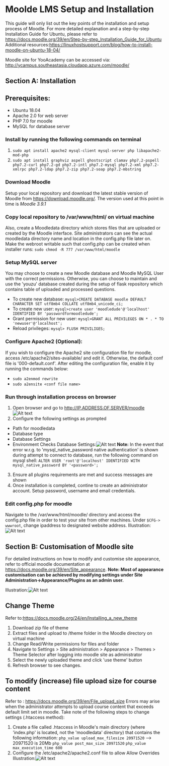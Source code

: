 # Moolde LMS Setup and Installation
This guide will only list out the key points of the installation and setup process of Moodle.
For more detailed explanation and a step-by-step Installation Guide for Ubuntu, please refer to https://docs.moodle.org/39/en/Step-by-step_Installation_Guide_for_Ubuntu 
Additional resources:https://linuxhostsupport.com/blog/how-to-install-moodle-on-ubuntu-18-04/

Moodle site for YooAcademy can be accessed via: http://ycampus.southeastasia.cloudapp.azure.com/moodle/
## Section A: Installation

## Prerequisites:
* Ubuntu 18.04
* Apache 2.0 for web server
* PHP 7.0 for moodle
* MySQL for database server

### Install by running the following commands on terminal
1. `sudo apt install apache2 mysql-client mysql-server php libapache2-mod-php`
2. `sudo apt install graphviz aspell ghostscript clamav php7.2-pspell php7.2-curl php7.2-gd php7.2-intl php7.2-mysql php7.2-xml php7.2-xmlrpc php7.2-ldap php7.2-zip php7.2-soap php7.2-mbstring`

### Download Moodle
Setup your local repository and download the latest stable version of Moodle from https://download.moodle.org/. The version used at this point in time is *Moodle 3.9.1*

### Copy local repository to /var/www/html/ on virtual machine
Also, create a Moodledata directory which stores files that are uploaded or created by the Moodle interface. Site administrators can see the actual moodledata directory name and location in the config.php file later on.
Make the webroot writable such that config.php can be created when installer runs:
`sudo chmod -R 777 /var/www/html/moodle`
### Setup MySQL server
You may choose to create a new Moodle database and Moodle MySQL User with the correct permissions. Otherwise, you can choose to maintain and use the 'youzu' database created during the setup of flask repository which contains table of uploaded and processed questions.
* To create new database:
`mysql>CREATE DATABASE moodle DEFAULT CHARACTER SET utf8mb4 COLLATE utf8mb4_unicode_ci;`
* To create new user:
`mysql>create user 'moodledude'@'localhost' IDENTIFIED BY 'passwordformoodledude';`
* Grant permission for new user:
`mysql>GRANT ALL PRIVILEGES ON * . * TO 'newuser'@'localhost';`
* Reload privileges:
`mysql> FLUSH PRIVILIGES;`

### Configure Apache2 (Optional):
If you wish to configure the Apache2 site configuration file for moodle, access /etc/apache2/sites-available/<conf file name> and edit it. Otherwise, the default conf file is '000-default.conf'.
After editing the configuration file, enable it by running the commands below:
* `sudo a2enmod rewrite`
* `sudo a2ensite <conf file name>`

### Run through installation process on browser
1. Open browser and go to http://IP.ADDRESS.OF.SERVER/moodle
![Alt text](https://github.com/ShengXue97/youzu-flask/blob/master/Additonalmages/moodle_home.png)
2. Configure the following settings as prompted
* Path for moodledata
* Database type
* Database Settings
* Environment Checks
Database Settings:![Alt text](https://github.com/ShengXue97/youzu-flask/blob/master/Additonalmages/moodle_db_setting.png)
**Note:** In the event that error w.r.g. to 'mysql_native_password native authentication' is shown during attempt to connect to database, run the following command on mysql shell:
`ALTER USER 'root'@'localhost' IDENTIFIED WITH mysql_native_password BY '<password>';`
3. Ensure all plugins requirements are met and success messages are shown
4. Once installation is completed, contine to create an administrator account. Setup password, username and email credentials.

### Edit config.php for moodle
Navigate to the /var/www/html/moodle/ directory and access the config.php file in order to test your site from other machines. Under `$CFG-> wwwroot`, change ipaddress to designated website address.
Illustration: ![Alt text](https://github.com/ShengXue97/youzu-flask/blob/master/Additonalmages/cfg.PNG)

## Section B: Customisation of Moodle site
For detailed instructions on how to modify and customise site appearance, refer to official moodle documentation at https://docs.moodle.org/39/en/Site_appearance.
__Note: Most of appearance customisation can be achieved by modifying settings under Site Administration->Appearance/Plugins as an admin user.__

Illustration:![Alt text](https://github.com/ShengXue97/youzu-flask/blob/master/Additonalmages/appearance.PNG)

## Change Theme
Refer to:https://docs.moodle.org/24/en/Installing_a_new_theme
1. Download zip file of theme 
2. Extract files and upload to /theme folder in the Moodle directory on virtual machine
3. Change Read/Write permissions for files and folder
4. Navigate to Settings > Site administration > Appearance > Themes > Theme Selector after logging into moodle site as administrator
5. Select the newly uploaded theme and click 'use theme' button
6. Refresh browser to see changes.

## To modify (increase) file upload size for course content
Refer to : https://docs.moodle.org/39/en/File_upload_size
Errors may arise when the administrator attempts to upload course content that exceeds default limit set in moodle. Take note of the following steps to change settings (.htaccess method):
1. Create a file called .htaccess in Moodle's main directory (where 'index.php' is located, not the 'moodledata' directory) that contains the following information:
`php_value upload_max_filesize 20971520` --> 20971520 is 20Mb
`php_value post_max_size 20971520`
`php_value max_execution_time 600`
2. Configure the /etc/apache2/apache2.conf file to allow Allow Overrides
Illustration:![Alt text](https://github.com/ShengXue97/youzu-flask/blob/master/Additonalmages/Capture.PNG)






